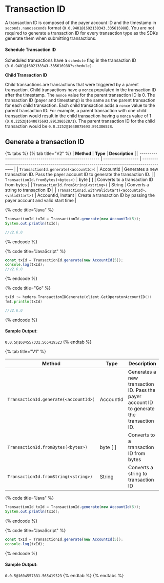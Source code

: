 # Transaction ID

A transaction ID is composed of the payer account ID and the timestamp in `seconds.nanoseconds` format (`0.0.9401@1602138343.335616988`). You are not required to generate a transaction ID for every transaction type as the SDKs generate them when submitting transactions.&#x20;

#### Schedule Transaction ID

Scheduled transactions have a `schedule` flag in the transaction ID (`0.0.9401@1602138343.335616988?schedule).`

**Child Transaction ID**

Child transactions are transactions that were triggered by a parent transaction. Child transactions have a `nonce` populated in the transaction ID after the timestamp. The `nonce` value for the parent transaction ID is 0. The transaction ID (payer and timestamp) is the same as the parent transaction for each child transaction. Each child transaction adds a `nonce` value to the parent transaction ID. For example, a parent transaction with one child transaction would result in the child transaction having a `nonce` value of 1 (`0.0.2252@1640075693.891386528/1`). The parent transaction ID for the child transaction would be `0.0.2252@1640075693.891386528`.

## Generate a transaction ID



{% tabs %}
{% tab title="V2" %}
| **Method**                                                | **Type**           | **Description**                                                                            |
| --------------------------------------------------------- | ------------------ | ------------------------------------------------------------------------------------------ |
| `TransactionId.generate(<accountId>)`                     | AccountId          | Generates a new transaction ID. Pass the payer account ID to generate the transaction ID.  |
| `TransactionId.fromBytes(<bytes>)`                        | byte \[ ]          | Converts to a transaction ID from bytes                                                    |
| `TransactionId.fromString(<string>)`                      | String             | Converts a string to transaction ID                                                        |
| `TransactionId.withValidStart(<accountId>, <validStart>)` | AccountId, Instant | Create a transaction ID by passing the payer account and valid start time                  |

{% code title="Java" %}
```java
TransactionId txId = TransactionId.generate(new AccountId(5));
System.out.println(txId);

//v2.0.0
```
{% endcode %}

{% code title="JavaScript" %}
```javascript
const txId = TransactionId.generate(new AccountId(5));
console.log(txId);
//v2.0.0
```
{% endcode %}

{% code title="Go" %}
```go
txId := hedera.TransactionIDGenerate(client.GetOperatorAccountID())
fmt.println(txId)

//v2.0.0
```
{% endcode %}

#### Sample Output:

`0.0.5@1604557331.565419523`
{% endtab %}

{% tab title="V1" %}


| **Method**                            | **Type**  | **Description**                                                                            |
| ------------------------------------- | --------- | ------------------------------------------------------------------------------------------ |
| `TransactionId.generate(<accountId>)` | AccountId | Generates a new transaction ID. Pass the payer account ID to generate the transaction ID.  |
| `TransactionId.fromBytes(<bytes>)`    | byte \[ ] | Converts to a transaction ID from bytes                                                    |
| `TransactionId.fromString(<string>)`  | String    | Converts a string to transaction ID                                                        |

{% code title="Java" %}
```java
TransactionId txId = TransactionId.generate(new AccountId(5));
System.out.println(txId);
```
{% endcode %}

{% code title="JavaScript" %}
```javascript
const txId = TransactionId.generate(new AccountId(5));
console.log(txId);
```
{% endcode %}

#### Sample Output:

`0.0.5@1604557331.565419523`
{% endtab %}
{% endtabs %}

##
